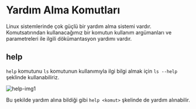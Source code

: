 # Yardım Alma Komutları

Linux sistemlerinde çok güçlü bir yardım alma sistemi vardır. Komutsatırından kullanacağımız bir komutun kullanım argümanları ve parametreleri ile ilgili dökümantasyon yardımı vardır.

## help

`help` komutunu `ls` komutunun kullanımıyla ilgi bilgi almak için `ls --help` şeklinde kullanabiliriz.

![help-img1](https://github.com/kaaneeksi/Linux-Komutlari/blob/main/G%C3%B6rseller/Linux-komut-help.png?raw=true)

Bu şekilde yardım alına bildiği gibi `help <komut>` şkelinde de yardım alınabilir.
